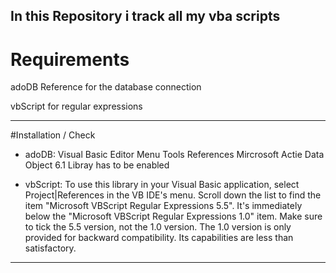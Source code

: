 In this Repository i track all my vba scripts
----
# Requirements
adoDB Reference for the database connection 
	
vbScript for regular expressions

----
#Installation / Check 
- adoDB:
Visual Basic Editor Menu Tools References Mircrosoft Actie Data Object 6.1 Libray has to be enabled

- vbScript:
To use this library in your Visual Basic application, select Project|References in the VB IDE's menu. 
 Scroll down the list to find the item "Microsoft VBScript Regular Expressions 5.5". It's immediately below the "Microsoft VBScript Regular Expressions 1.0" item.
 Make sure to tick the 5.5 version, not the 1.0 version. The 1.0 version is only provided for backward compatibility. Its capabilities are less than satisfactory.
----
